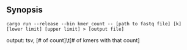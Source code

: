 ## Synopsis

```
cargo run --release --bin kmer_count -- [path to fastq file] [k] [lower limit] [upper limit] > [output file]
```
output: tsv, [# of count]\t[# of kmers with that count]